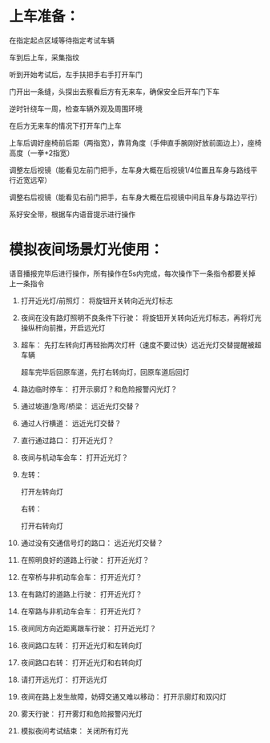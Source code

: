 # 上车准备：
在指定起点区域等待指定考试车辆

车到后上车，采集指纹

听到开始考试后，左手扶把手右手打开车门

门开出一条缝，头探出去察看后方有无来车，确保安全后开车门下车

逆时针绕车一周，检查车辆外观及周围环境

在后方无来车的情况下打开车门上车

上车后调好座椅前后距（两指宽），靠背角度（手伸直手腕刚好放前面边上），座椅高度（一拳+2指宽）

调整左后视镜（能看见左前门把手，左车身大概在后视镜1/4位置且车身与路线平行近宽远窄）

调整右后视镜（能看见右前门把手，右车身大概在后视镜中间且车身与路边平行）

系好安全带，根据车内语音提示进行操作

# 模拟夜间场景灯光使用：
语音播报完毕后进行操作，所有操作在5s内完成，每次操作下一条指令都要关掉上一条指令

1. 打开近光灯/前照灯：
   将旋钮开关转向近光灯标志
2. 夜间在没有路灯照明不良条件下行驶：
   将旋钮开关转向近光灯标志，再将灯光操纵杆向前推，开启远光灯
3. 超车：
   先打左转向灯再轻抬两次灯杆（速度不要过快）远近光灯交替提醒被超车辆

   超车完毕后回原车道，先打右转向灯，回原车道后回灯
4. 路边临时停车：
   打开示廓灯？和危险报警闪光灯？
5. 通过坡道/急弯/桥梁：
   远近光灯交替？
6. 通过人行横道：
   远近光灯交替？
7. 直行通过路口：
   打开近光灯？
8. 夜间与机动车会车：
   打开近光灯？
9. 左转：

   打开左转向灯

   右转：

   打开右转向灯
10. 通过没有交通信号灯的路口：
    远近光灯交替？
11. 在照明良好的道路上行驶：
    打开近光灯？
12. 在窄桥与非机动车会车：
    打开近光灯？
13. 在有路灯的道路上行驶：
    打开近光灯？
14. 在窄路与非机动车会车：
    打开近光灯？
15. 夜间同方向近距离跟车行驶：
    打开近光灯？
16. 夜间路口左转：
    打开近光灯和左转向灯
17. 夜间路口右转：
    打开近光灯和右转向灯
18. 请打开远光灯：
    打开远光灯
19. 夜间在路上发生故障，妨碍交通又难以移动：
    打开示廓灯和双闪灯
20. 雾天行驶：
    打开雾灯和危险报警闪光灯
21. 模拟夜间考试结束：
    关闭所有灯光

































